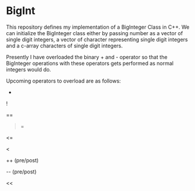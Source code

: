 # BigInt

This repository defines my implementation of a BigInteger Class in C++. We can initialize the BigInteger class either by passing number as a vector of single digit integers, a vector of character representing single digit integers and a c-array characters of single digit integers. 

Presently I have overloaded the binary + and - operator so that the BigInteger operations with these operators gets performed as normal integers would do. 

Upcoming operators to overload are as follows:

*

!

==

>=

>

<=

<

++ (pre/post)

-- (pre/post)

<<

>>
